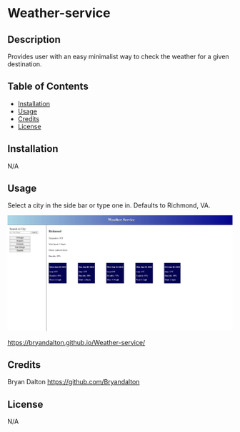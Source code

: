 # Weather-service

## Description

Provides user with an easy minimalist way to check the weather for a given destination.

## Table of Contents

- [Installation](#installation)
- [Usage](#usage)
- [Credits](#credits)
- [License](#license)

## Installation

N/A

## Usage

Select a city in the side bar or type one in. Defaults to Richmond, VA.

![weather service screenshot](./assets/images/WeatherServiceScreenshot.JPG)

https://bryandalton.github.io/Weather-service/

## Credits

Bryan Dalton
https://github.com/Bryandalton

## License

N/A